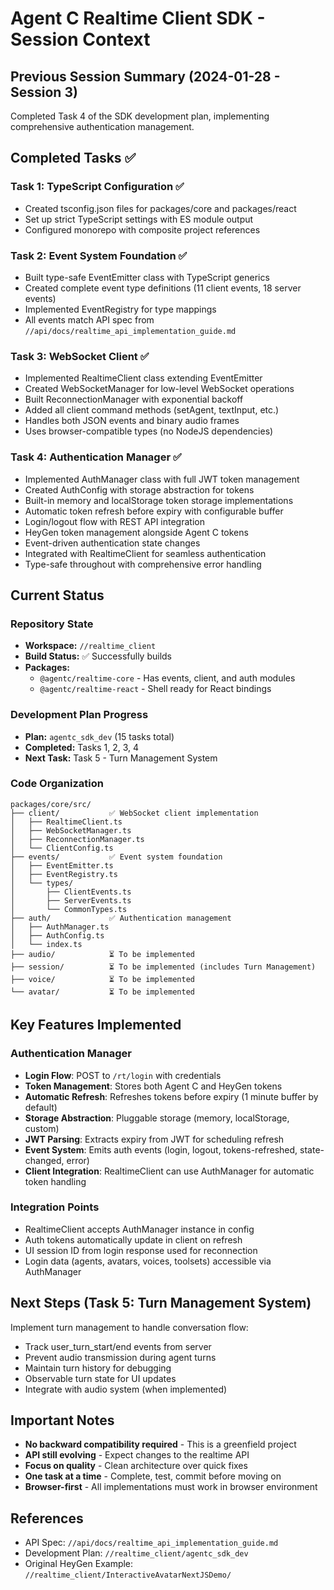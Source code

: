 # Agent C Realtime Client SDK - Session Context

## Previous Session Summary (2024-01-28 - Session 3)

Completed Task 4 of the SDK development plan, implementing comprehensive authentication management.

## Completed Tasks ✅

### Task 1: TypeScript Configuration ✅
- Created tsconfig.json files for packages/core and packages/react
- Set up strict TypeScript settings with ES module output
- Configured monorepo with composite project references

### Task 2: Event System Foundation ✅
- Built type-safe EventEmitter class with TypeScript generics
- Created complete event type definitions (11 client events, 18 server events)
- Implemented EventRegistry for type mappings
- All events match API spec from `//api/docs/realtime_api_implementation_guide.md`

### Task 3: WebSocket Client ✅
- Implemented RealtimeClient class extending EventEmitter
- Created WebSocketManager for low-level WebSocket operations
- Built ReconnectionManager with exponential backoff
- Added all client command methods (setAgent, textInput, etc.)
- Handles both JSON events and binary audio frames
- Uses browser-compatible types (no NodeJS dependencies)

### Task 4: Authentication Manager ✅
- Implemented AuthManager class with full JWT token management
- Created AuthConfig with storage abstraction for tokens
- Built-in memory and localStorage token storage implementations
- Automatic token refresh before expiry with configurable buffer
- Login/logout flow with REST API integration
- HeyGen token management alongside Agent C tokens
- Event-driven authentication state changes
- Integrated with RealtimeClient for seamless authentication
- Type-safe throughout with comprehensive error handling

## Current Status

### Repository State
- **Workspace:** `//realtime_client`
- **Build Status:** ✅ Successfully builds
- **Packages:**
  - `@agentc/realtime-core` - Has events, client, and auth modules
  - `@agentc/realtime-react` - Shell ready for React bindings

### Development Plan Progress
- **Plan:** `agentc_sdk_dev` (15 tasks total)
- **Completed:** Tasks 1, 2, 3, 4
- **Next Task:** Task 5 - Turn Management System

### Code Organization
```
packages/core/src/
├── client/           ✅ WebSocket client implementation
│   ├── RealtimeClient.ts
│   ├── WebSocketManager.ts
│   ├── ReconnectionManager.ts
│   └── ClientConfig.ts
├── events/           ✅ Event system foundation
│   ├── EventEmitter.ts
│   ├── EventRegistry.ts
│   └── types/
│       ├── ClientEvents.ts
│       ├── ServerEvents.ts
│       └── CommonTypes.ts
├── auth/             ✅ Authentication management
│   ├── AuthManager.ts
│   ├── AuthConfig.ts
│   └── index.ts
├── audio/            ⏳ To be implemented
├── session/          ⏳ To be implemented (includes Turn Management)
├── voice/            ⏳ To be implemented
└── avatar/           ⏳ To be implemented
```

## Key Features Implemented

### Authentication Manager
- **Login Flow**: POST to `/rt/login` with credentials
- **Token Management**: Stores both Agent C and HeyGen tokens
- **Automatic Refresh**: Refreshes tokens before expiry (1 minute buffer by default)
- **Storage Abstraction**: Pluggable storage (memory, localStorage, custom)
- **JWT Parsing**: Extracts expiry from JWT for scheduling refresh
- **Event System**: Emits auth events (login, logout, tokens-refreshed, state-changed, error)
- **Client Integration**: RealtimeClient can use AuthManager for automatic token handling

### Integration Points
- RealtimeClient accepts AuthManager instance in config
- Auth tokens automatically update in client on refresh
- UI session ID from login response used for reconnection
- Login data (agents, avatars, voices, toolsets) accessible via AuthManager

## Next Steps (Task 5: Turn Management System)

Implement turn management to handle conversation flow:
- Track user_turn_start/end events from server
- Prevent audio transmission during agent turns
- Maintain turn history for debugging
- Observable turn state for UI updates
- Integrate with audio system (when implemented)

## Important Notes

- **No backward compatibility required** - This is a greenfield project
- **API still evolving** - Expect changes to the realtime API
- **Focus on quality** - Clean architecture over quick fixes
- **One task at a time** - Complete, test, commit before moving on
- **Browser-first** - All implementations must work in browser environment

## References
- API Spec: `//api/docs/realtime_api_implementation_guide.md`
- Development Plan: `//realtime_client/agentc_sdk_dev`
- Original HeyGen Example: `//realtime_client/InteractiveAvatarNextJSDemo/`